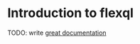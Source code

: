 # Introduction to flexql

TODO: write [great documentation](http://jacobian.org/writing/what-to-write/)
